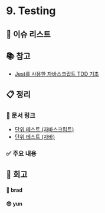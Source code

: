 # 9. Testing

## :pushpin: 이슈 리스트

## :books: 참고

- [Jest를 사용한 자바스크립트 TDD 기초](<https://devh.kr/2021/Jest%E1%84%85%E1%85%B3%E1%86%AF-%E1%84%89%E1%85%A1%E1%84%8B%E1%85%AD%E1%86%BC%E1%84%92%E1%85%A1%E1%86%AB-%E1%84%8C%E1%85%A1%E1%84%87%E1%85%A1%E1%84%89%E1%85%B3%E1%84%8F%E1%85%B3%E1%84%85%E1%85%B5%E1%86%B8%E1%84%90%E1%85%B3-TDD(%E1%84%90%E1%85%A6%E1%84%89%E1%85%B3%E1%84%90%E1%85%B3-%E1%84%8C%E1%85%AE%E1%84%83%E1%85%A9-%E1%84%80%E1%85%A2%E1%84%87%E1%85%A1%E1%86%AF)%E1%84%8B%E1%85%B4-%E1%84%80%E1%85%B5%E1%84%8E%E1%85%A9/>)

## :clipboard: 정리

### :link: 문서 링크

- [단위 테스트 (자바스크립트)](./brad_javascript.md)
- [단위 테스트 (자바)](./heewhy_java.md)

### :white_check_mark: 주요 내용

## :pray: 회고

#### :bread: brad

#### :sunglasses: yun
